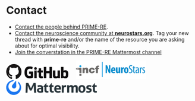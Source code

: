 # Contact           

- [Contact the people behind PRIME-RE](https://github.com/PRIME-RE/prime-re.github.io/issues/new?assignees=&labels=Contact&template=contact.md&title=[Contact]:&nbsp;%3Ctopic%3E).    
- [Contact the neuroscience community at **neurostars.org**](https://neurostars.org/). Tag your new thread with **prime-re** and/or the name of the resource you are asking about for optimal visibility.
- [Join the converstation in the PRIME-RE Mattermost channel](https://mattermost.brainhack.org/brainhack/channels/prime-re)

[<img src="/images/Github.png" height="40">](https://github.com/PRIME-RE/prime-re.github.io/issues/new?assignees=&labels=Contact&template=contact.md&title=[Contact]:&nbsp;%3Ctopic%3E) &nbsp;&nbsp;&nbsp; 
[<img src="/images/incf_neurostars.jpeg" height="50">](https://neurostars.org/) &nbsp;&nbsp;&nbsp;
[<img src="/images/Mattermost.png" height="40">](https://mattermost.brainhack.org/brainhack/channels/prime-re)
